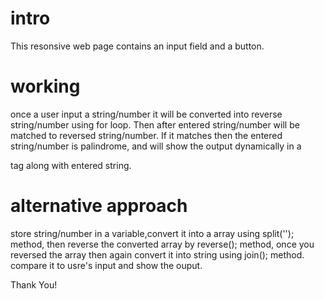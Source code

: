 # intro
This resonsive web page contains an input field and a button.
# working
once a user input a string/number it will be converted into reverse string/number using for loop.
Then after entered string/number will be matched to reversed string/number. 
If it matches then the entered string/number is palindrome,
and will show the output dynamically in a <p> tag along with entered string.
# alternative approach
store string/number in a variable,convert it into a array using split(''); method, then reverse the converted array by reverse(); method,
once you reversed the array then again convert it into string using join(); method.
compare it to usre's input and show the ouput.
  
  Thank You!
